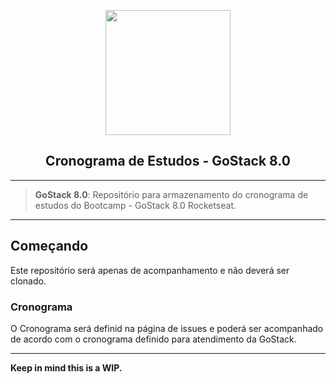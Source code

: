  <p  align="center">

<a  href="https://rocketseat.com.br"  target="_blank">
<p align="center">
  <img width="auto" height="200" src="https://skylab.rocketseat.com.br/api/files/1560759053914.svg">
</p>
</a>

</p>

<h2  align="center">Cronograma de Estudos - GoStack 8.0</h2>

---

> **GoStack 8.0**: Repositório para armazenamento do cronograma de estudos do Bootcamp - GoStack 8.0 Rocketseat.

---

## Começando

Este repositório será apenas de acompanhamento e não deverá ser clonado.


### Cronograma

O Cronograma será definid na página de issues e poderá ser acompanhado de acordo com o cronograma definido para atendimento da GoStack.


___

**Keep in mind this is a WIP.**
